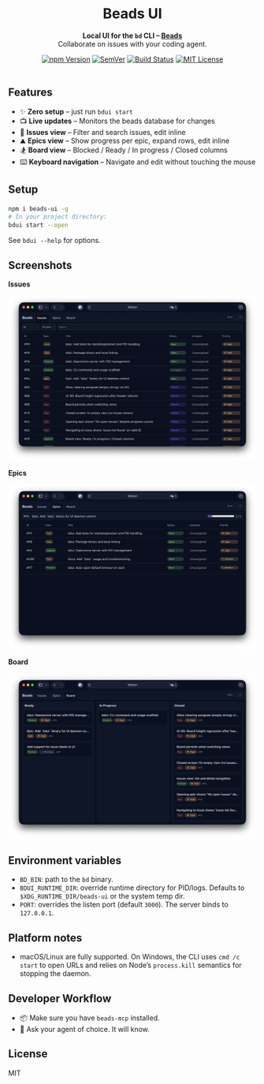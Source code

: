 <h1 align="center">
  Beads UI
</h1>
<p align="center">
  <b>Local UI for the <code>bd</code> CLI – <a href="https://github.com/steveyegge/beads">Beads</a></b><br>
  Collaborate on issues with your coding agent.
</p>
<div align="center">
  <a href="https://www.npmjs.com/package/beads-ui"><img src="https://img.shields.io/npm/v/beads-ui.svg" alt="npm Version"></a>
  <a href="https://semver.org"><img src="https://img.shields.io/:semver-%E2%9C%93-blue.svg" alt="SemVer"></a>
  <a href="https://github.com/mantoni/beads-ui/actions/worflows/ci.yml"><img src="https://github.com/mantoni/eslint_d.js/actions/workflows/ci.yml/badge.svg" alt="Build Status"></a>
  <a href="https://opensource.org/licenses/MIT"><img src="https://img.shields.io/npm/l/eslint_d.svg" alt="MIT License"></a>
  <br>
  <br>
</div>

## Features

- ✨ **Zero setup** – just run `bdui start`
- 📺 **Live updates** – Monitors the beads database for changes
- 🔎 **Issues view** – Filter and search issues, edit inline
- ⛰️ **Epics view** – Show progress per epic, expand rows, edit inline
- 🏂 **Board view** – Blocked / Ready / In progress / Closed columns
- ⌨️ **Keyboard navigation** – Navigate and edit without touching the mouse

## Setup

```sh
npm i beads-ui -g
# In your project directory:
bdui start --open
```

See `bdui --help` for options.

## Screenshots

**Issues**

![Issues view](https://github.com/mantoni/beads-ui/raw/main/media/bdui-issues.png)

**Epics**

![Epics view](https://github.com/mantoni/beads-ui/raw/main/media/bdui-epics.png)

**Board**

![Board view](https://github.com/mantoni/beads-ui/raw/main/media/bdui-board.png)

## Environment variables

- `BD_BIN`: path to the `bd` binary.
- `BDUI_RUNTIME_DIR`: override runtime directory for PID/logs. Defaults to
  `$XDG_RUNTIME_DIR/beads-ui` or the system temp dir.
- `PORT`: overrides the listen port (default `3000`). The server binds to
  `127.0.0.1`.

## Platform notes

- macOS/Linux are fully supported. On Windows, the CLI uses `cmd /c start` to
  open URLs and relies on Node’s `process.kill` semantics for stopping the
  daemon.

## Developer Workflow

- 📦 Make sure you have `beads-mcp` installed.
- 🤖 Ask your agent of choice. It will know.

## License

MIT
